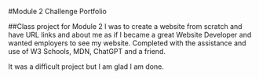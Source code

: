 #Module 2 Challenge Portfolio

##Class project for Module 2
I was to create a website from scratch and have URL links and about me as if I became a great Website Developer and wanted employers to see my website.  Completed with the assistance and use of W3 Schools, MDN, ChatGPT and a friend.  

It was a difficult project but I am glad I am done.
